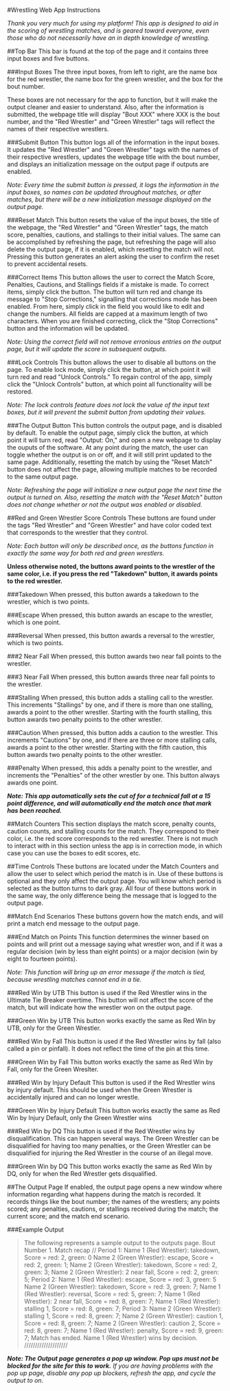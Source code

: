 #Wrestling Web App Instructions

*Thank you very much for using my platform! This app is designed to aid in the scoring of wrestling matches, and is geared toward everyone, even those who do not necessarily have an in depth knowledge of wrestling.*

##Top Bar
This bar is found at the top of the page and it contains three input boxes and five buttons. 

###Input Boxes
The three input boxes, from left to right, are the name box for the red wrestler, the name box for the green wrestler, and the box for the bout number.

These boxes are not necessary for the app to function, but it will make the output cleaner and easier to understand. Also, after the information is submitted, the webpage title will display "Bout XXX" where XXX is the bout number, and the "Red Wrestler" and "Green Wrestler" tags will reflect the names of their respective wrestlers.

###Submit Button
This button logs all of the information in the input boxes. It updates the "Red Wrestler" and "Green Wrestler" tags with the names of their respective wrestlers, updates the webpage title with the bout number, and displays an initialization message on the output page if outputs are enabled. 

*Note: Every time the submit button is pressed, it logs the information in the input boxes, so names can be updated throughout matches, or after matches, but there will be a new initialization message displayed on the output page.*

###Reset Match
This button resets the value of the input boxes, the title of the webpage, the "Red Wrestler" and "Green Wrestler" tags, the match score, penalties, cautions, and stallings to their initial values. The same can be accomplished by refreshing the page, but refreshing the page will also delete the output page, if it is enabled, which resetting the match will not. Pressing this button generates an alert asking the user to confirm the reset to prevent accidental resets.

###Correct Items
This button allows the user to correct the Match Score, Penalties, Cautions, and Stallings fields if a mistake is made. To correct items, simply click the button. The button will turn red and change its message to "Stop Corrections," signalling that corrections mode has been enabled. From here, simply click in the field you would like to edit and change the numbers. All fields are capped at a maximum length of two characters. When you are finished correcting, click the "Stop Corrections" button and the information will be updated.

*Note: Using the correct field will not remove erronious entries on the output page, but it will update the score in subsequent outputs.*

###Lock Controls
This button allows the user to disable all buttons on the page. To enable lock mode, simply click the button, at which point it will turn red and read "Unlock Controls." To regain control of the app, simply click the "Unlock Controls" button, at which point all functionality will be restored.

*Note: The lock controls feature does not lock the value of the input text boxes, but it will prevent the submit button from updating their values.*

###The Output Button
This button controls the output page, and is disabled by default. To enable the output page, simply click the button, at which point it will turn red, read "Output: On," and open a new webpage to display the ouputs of the software. At any point during the match, the user can toggle whether the output is on or off, and it will still print updated to the same page. Additionally, resetting the match by using the "Reset Match" button does not affect the page, allowing multiple matches to be recorded to the same output page.

*Note: Refreshing the page will initialize a new output page the next time the output is turned on. Also, resetting the match with the "Reset Match" button does not change whether or not the output was enabled or disabled.*


##Red and Green Wrestler Score Controls
These buttons are found under the tags "Red Wrestler" and "Green Wrestler" and have color coded text that corresponds to the wrestler that they control.

*Note: Each button will only be described once, as the buttons function in exactly the same way for both red and green wrestlers.*

**Unless otherwise noted, the buttons award points to the wrestler of the same color, i.e. if you press the red "Takedown" button, it awards points to the red wrestler.**

###Takedown
When pressed, this button awards a takedown to the wrestler, which is two points.

###Escape
When pressed, this button awards an escape to the wrestler, which is one point.

###Reversal
When pressed, this button awards a reversal to the wrestler, which is two points.

###2 Near Fall
When pressed, this button awards two near fall points to the wrestler.

###3 Near Fall
When pressed, this button awards three near fall points to the wrestler.

###Stalling
When pressed, this button adds a stalling call to the wrestler. This increments "Stallings" by one, and if there is more than one stalling, awards a point to the other wrestler. Starting with the fourth stalling, this button awards two penalty points to the other wrestler.

###Caution
When pressed, this button adds a caution to the wrestler. This increments "Cautions" by one, and if there are three or more stalling calls, awards a point to the other wrestler. Starting with the fifth caution, this button awards two penalty points to the other wrestler.

###Penalty
When pressed, this adds a penalty point to the wrestler, and increments the "Penalties" of the other wrestler by one. This button always awards one point.

*__Note: This app automatically sets the cut of for a technical fall at a 15 point difference, and will automatically end the match once that mark has been reached.__*

##Match Counters
This section displays the match score, penalty counts, caution counts, and stalling counts for the match. They correspond to their color, i.e. the red score corresponds to the red wrestler. There is not much to interact with in this section unless the app is in correction mode, in which case you can use the boxes to edit scores, etc. 

##Time Controls
These buttons are located under the Match Counters and allow the user to select which period the match is in. Use of these buttons is optional and they only affect the output page. You will know which period is selected as the button turns to dark gray. All four of these buttons work in the same way, the only difference being the message that is logged to the output page.

##Match End Scenarios
These buttons govern how the match ends, and will print a match end message to the output page. 

###End Match on Points
This function determines the winner based on points and will print out a message saying what wrestler won, and if it was a regular decision (win by less than eight points) or a major decision (win by eight to fourteen points). 

*Note: This function will bring up an error message if the match is tied, because wrestling matches cannot end in a tie.*

###Red Win by UTB
This button is used if the Red Wrestler wins in the Ultimate Tie Breaker overtime. This button will not affect the score of the match, but will indicate how the wrestler won on the output page. 

###Green Win by UTB
This button works exactly the same as Red Win by UTB, only for the Green Wrestler.

###Red Win by Fall
This button is used if the Red Wrestler wins by fall (also called a pin or pinfall). It does not reflect the time of the pin at this time. 

###Green Win by Fall
This button works exactly the same as Red Win by Fall, only for the Green Wreslter.

###Red Win by Injury Default
This button is used if the Red Wrestler wins by injury default. This should be used when the Green Wrestler is accidentally injured and can no longer wrestle.

###Green Win by Injury Default
This button works exactly the same as Red Win by Injury Default, only the Green Wrestler wins

###Red Win by DQ
This button is used if the Red Wrestler wins by disqualification. This can happen several ways. The Green Wrestler can be disqualified for having too many penalties, or the Green Wrestler can be disqualified for injuring the Red Wrestler in the course of an illegal move.

###Green Win by DQ
This button works exactly the same as Red Win by DQ, only for when the Red Wrestler gets disqualified.

##The Output Page
If enabled, the output page opens a new window where information regarding what happens during the match is recorded. It records things like the bout number; the names of the wrestlers; any points scored; any penalties, cautions, or stallings received during the match; the current score; and the match end scenario.

###Example Output
>The following represents a sample output to the outputs page.
>Bout Number 1. Match recap //
>Period 1:
>Name 1 (Red Wrestler): takedown, Score = red: 2, green: 0 
>Name 2 (Green Wrestler): escape, Score = red: 2, green: 1; 
>Name 2 (Green Wrestler): takedown, Score = red: 2, green: 3; 
>Name 2 (Green Wrestler): 2 near fall, Score = red: 2, green: 5; 
>Period 2:
>Name 1 (Red Wrestler): escape, Score = red: 3, green: 5 
>Name 2 (Green Wrestler): takedown, Score = red: 3, green: 7; 
>Name 1 (Red Wrestler): reversal, Score = red: 5, green: 7; 
>Name 1 (Red Wrestler): 2 near fall, Score = red: 8, green: 7; 
>Name 1 (Red Wrestler): stalling 1, Score = red: 8, green: 7; 
>Period 3:
>Name 2 (Green Wrestler): stalling 1, Score = red: 8, green: 7; 
>Name 2 (Green Wrestler): caution 1, Score = red: 8, green: 7; 
>Name 2 (Green Wrestler): caution 2, Score = red: 8, green: 7; 
>Name 1 (Red Wrestler): penalty, Score = red: 9, green: 7; 
>Match has ended. Name 1 (Red Wrestler) wins by decision.
>////////////////////

*__Note: The Output page generates a pop up window. Pop ups must not be blocked for the site for this to work.__*
*If you are having problems with the pop up page, disable any pop up blockers, refresh the app, and cycle the output to on.*